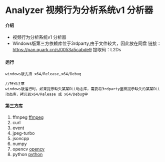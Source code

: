 # Analyzer 视频行为分析系统v1 分析器

#### 介绍
* 视频行为分析系统v1 分析器
* Windows版第三方依赖库位于3rdparty,由于文件较大，因此放在网盘 链接：https://pan.quark.cn/s/0053a5cabde9 提取码：L2Ds

#### 运行
~~~
windows版支持 x64/Release,x64/Debug

//特别注意
windows版运行时，如果提示缺失某某DLL动态库，需要将3rdparty里面提示缺失的某某DLL动态库，拷贝到x64/Release 或 x64/Debug中

~~~

#### 第三方库

1.  ffmpeg [ffmpeg](http://ffmpeg.org/)
2.  curl
3.  event
4.  jpeg-turbo
5.  jsoncpp
6.  numpy 
7.  opencv [opencv](https://opencv.org/)
8.  python [python](https://www.python.org//)


